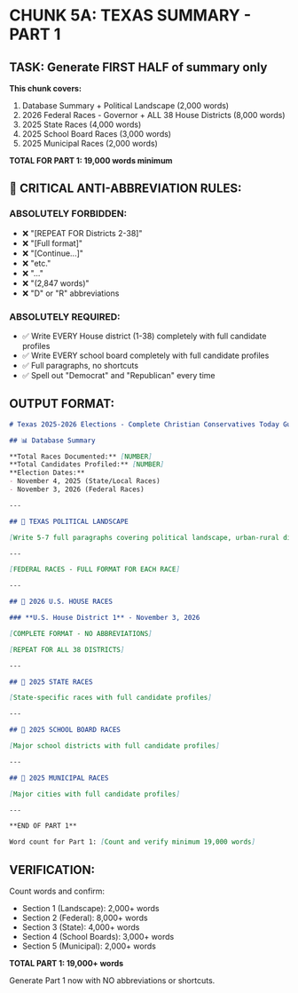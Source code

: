 # CHUNK 5A: TEXAS SUMMARY - PART 1

## TASK: Generate FIRST HALF of summary only

**This chunk covers:**
1. Database Summary + Political Landscape (2,000 words)
2. 2026 Federal Races - Governor + ALL 38 House Districts (8,000 words)
3. 2025 State Races (4,000 words)
4. 2025 School Board Races (3,000 words)
5. 2025 Municipal Races (2,000 words)

**TOTAL FOR PART 1: 19,000 words minimum**

## 🚨 CRITICAL ANTI-ABBREVIATION RULES:

### ABSOLUTELY FORBIDDEN:
- ❌ "[REPEAT FOR Districts 2-38]"
- ❌ "[Full format]"
- ❌ "[Continue...]"
- ❌ "etc."
- ❌ "..."
- ❌ "(2,847 words)"
- ❌ "D" or "R" abbreviations

### ABSOLUTELY REQUIRED:
- ✅ Write EVERY House district (1-38) completely with full candidate profiles
- ✅ Write EVERY school board completely with full candidate profiles
- ✅ Full paragraphs, no shortcuts
- ✅ Spell out "Democrat" and "Republican" every time

## OUTPUT FORMAT:

```markdown
# Texas 2025-2026 Elections - Complete Christian Conservatives Today Guide

## 📊 Database Summary

**Total Races Documented:** [NUMBER]
**Total Candidates Profiled:** [NUMBER]
**Election Dates:**
- November 4, 2025 (State/Local Races)
- November 3, 2026 (Federal Races)

---

## 🔴 TEXAS POLITICAL LANDSCAPE

[Write 5-7 full paragraphs covering political landscape, urban-rural divide, why Texas matters, conservative opportunities, etc. MINIMUM 2,000 words]

---

[FEDERAL RACES - FULL FORMAT FOR EACH RACE]

---

## 🔴 2026 U.S. HOUSE RACES

### **U.S. House District 1** - November 3, 2026

[COMPLETE FORMAT - NO ABBREVIATIONS]

[REPEAT FOR ALL 38 DISTRICTS]

---

## 🔴 2025 STATE RACES

[State-specific races with full candidate profiles]

---

## 🔴 2025 SCHOOL BOARD RACES

[Major school districts with full candidate profiles]

---

## 🔴 2025 MUNICIPAL RACES

[Major cities with full candidate profiles]

---

**END OF PART 1**

Word count for Part 1: [Count and verify minimum 19,000 words]
```

## VERIFICATION:
Count words and confirm:
- Section 1 (Landscape): 2,000+ words
- Section 2 (Federal): 8,000+ words
- Section 3 (State): 4,000+ words
- Section 4 (School Boards): 3,000+ words
- Section 5 (Municipal): 2,000+ words

**TOTAL PART 1: 19,000+ words**

Generate Part 1 now with NO abbreviations or shortcuts.
